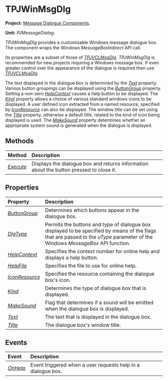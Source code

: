 # TPJWinMsgDlg

**Project:** [Message Dialogue Components](../API.md).

**Unit:** _PJMessageDialog_.

_TPJWinMsgDlg_ provides a customisable Windows message dialogue box. The component wraps the Windows _MessageBoxIndirect_ API call.

Its properties are a subset of those of _[TPJVCLMsgDlg](./TPJVCLMsgDlg.md)_. _TPJWinMsgDlg_ is recommended for new projects requiring a Windows message box. If even greater control over the appearance of the dialogue is required then use _[TPJVCLMsgDlg](./TPJVCLMsgDlg.md)_.

The text displayed in the dialogue box is determined by the _[Text](./TPJWinMsgDlg-Text.md)_ property. Various button groupings can be displayed using the _[ButtonGroup](./TPJWinMsgDlg-ButtonGroup.md)_ property. Setting a non-zero _[HelpContext](./TPJWinMsgDlg-HelpContext.md)_ causes a help button to be displayed. The _[Kind](./TPJWinMsgDlg-Kind.md)_ property allows a choice of various standard windows icons to be displayed. A user defined icon extracted from a named resource, specified by _[IconResource](./TPJWinMsgDlg-IconResource.md)_ can also be displayed. The window title can be set using the _[Title](./TPJWinMsgDlg-Title.md)_ property, otherwise a default title, related to the kind of icon being displayed is used. The _[MakeSound](./TPJWinMsgDlg-MakeSound.md)_ property determines whether an appropriate system sound is generated when the dialogue is displayed.

## Methods

| Method | Description |
|:-------|:------------|
| _[Execute](./TPJWinMsgDlg-Execute.md)_ | Displays the dialogue box and returns information about the button pressed to close it. |

## Properties

| Property | Description |
|:---------|:------------|
| _[ButtonGroup](./TPJWinMsgDlg-ButtonGroup.md)_ | Determines which buttons appear in the dialogue box. |
| _[DlgType](./TPJWinMsgDlg-DlgType.md)_ | Permits the buttons and type of dialogue box displayed to be specified by means of the flags that are passed to the _uType_ parameter of the Windows _MessageBox_ API function. |
| _[HelpContext](./TPJWinMsgDlg-HelpContext.md)_ | Specifies the context number for online help and displays a help button. |
| _[HelpFile](./TPJWinMsgDlg-HelpFile.md)_ | Specifies the file to use for online help. |
| _[IconResource](./TPJWinMsgDlg-IconResource.md)_ | Specifies the resource containing the dialogue box's icon. |
| _[Kind](./TPJWinMsgDlg-Kind.md)_ | Determines the type of dialogue box that is displayed. |
| _[MakeSound](./TPJWinMsgDlg-MakeSound.md)_ | Flag that determines if a sound will be emitted when the dialogue box is displayed. |
| _[Text](./TPJWinMsgDlg-Text.md)_ | The text that is displayed in the dialogue box. |
| _[Title](./TPJWinMsgDlg-Title.md)_ | The dialogue box's window title. |

## Events

| Event | Description |
|:------|:------------|
| _[OnHelp](./TPJWinMsgDlg-OnHelp.md)_ | Event triggered when a user requests help in a dialogue box. |
